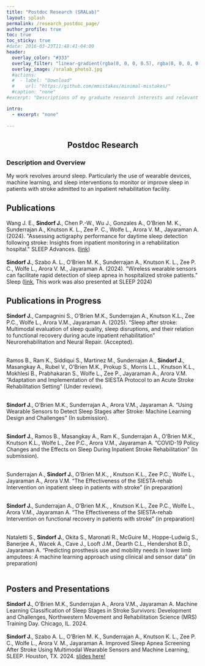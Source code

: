 ```yaml
---
title: "Postdoc Research (SRALab)"
layout: splash
permalink: /research_postdoc_page/
author_profile: true
toc: true
toc_sticky: true
#date: 2016-03-23T11:48:41-04:00
header:
  overlay_color: "#333"
  overlay_filter: "linear-gradient(rgba(0, 0, 0, 0.5), rgba(0, 0, 0, 0.5))"
  overlay_image: /sralab_photo3.jpg
  #actions:
  #  - label: "Download"
  #    url: "https://github.com/mmistakes/minimal-mistakes/"
  #caption: "none"
#excerpt: "Descriptions of my graduate research interests and relevant material."

intro: 
  - excerpt: "none"   
   
---
```


## <center> Postdoc Research</center>
### Description and Overview
My work revolves around sleep. Particularly the use of wearable devices, machine learning, and sleep interventions to monitor or improve sleep in patients with stroke admitted to an inpatient rehabilitation facility. 

## Publications
Wang J. E., **Sindorf J.**, Chen P.-W., Wu J., Gonzales A., O’Brien M. K., Sunderrajan A., Knutson K. L., Zee P. C., Wolfe L., Arora V. M., Jayaraman A. (2024). "Assessing actigraphy performance for daytime sleep detection following stroke: Insights from inpatient monitoring in a rehabilitation hospital." SLEEP Advances. ([link](https://academic.oup.com/sleepadvances/advance-article/doi/10.1093/sleepadvances/zpae057/7724927?utm_source=authortollfreelink&utm_campaign=sleepadvances&utm_medium=email&guestAccessKey=68964fc8-9d0a-4032-bafa-869885022a43))
<br><br>
**Sindorf J.**, Szabo A. L., O’Brien M. K., Sunderrajan A., Knutson K. L., Zee P. C., Wolfe L., Arora V. M., Jayaraman A. (2024). "Wireless wearable sensors can facilitate rapid detection of sleep apnea in hospitalized stroke patients." Sleep ([link](https://academic.oup.com/sleep/advance-article/doi/10.1093/sleep/zsae123/7685383?utm_source=authortollfreelink&utm_campaign=sleep&utm_medium=email&guestAccessKey=dae0e0b4-456f-499c-a7a3-670452f78aa9), This work was also presented at SLEEP 2024)

## Publications in Progress
**Sindorf J.**, Campagnini S., O’Brien M.K., Sunderrajan A., Knutson K.L., Zee P.C., Wolfe L., Arora V.M., Jayaraman A. (2025). “Sleep after stroke: Multimodal evaluation of sleep quality, sleep disruptions, and their relation to functional recovery during acute inpatient rehabilitation” Neurorehabilitation and Neural Repair. (Accepted).
<br><br>

Ramos B., Ram K., Siddiqui S., Martinez M., Sunderrajan A., **Sindorf J.**, Masangkay A., Rubel V., O’Brien M.K., Prokup S., Morris L.L., Knutson K.L., Mokhlesi B., Prabhakaran S., Wolfe L., Zee P., Jayaraman A., Arora V.M. “Adaptation and Implementation of the SIESTA Protocol to an Acute Stroke Rehabilitation Setting” (Under review).
<br><br>

**Sindorf J.**, O’Brien M.K., Sunderrajan A., Arora V.M., Jayaraman A. “Using Wearable Sensors to Detect Sleep Stages after Stroke: Machine Learning Design and Challenges” (In submission).
<br><br>

**Sindorf J.**, Ramos B., Masangkay A., Ram K., Sunderrajan A., O’Brien M.K., Knutson K.L., Wolfe L., Zee P.C., Arora V.M., Jayaraman A. “COVID-19 Policy Changes and the Effects on Sleep During Inpatient Stroke Rehabilitation” 
(In submission).
<br><br>

Sunderrajan A., **Sindorf J.**, O’Brien M.K., , Knutson K.L., Zee P.C., Wolfe L., Jayaraman A., Arora V.M. “The Effectiveness of the SIESTA-rehab Intervention on inpatient sleep in patients with stroke” (in preparation)
<br><br>

**Sindorf J.**, Sunderrajan A., O’Brien M.K., , Knutson K.L., Zee P.C., Wolfe L., Arora V.M., Jayaraman A. “The Effectiveness of the SIESTA-rehab Intervention on functional recovery in patients with stroke” (in preparation)
<br><br>

Nataletti S., **Sindorf J.**, Okita S., Maronati R., McGuire M., Hoppe-Ludwig S., Banerjee A., Wacek A., Cave J., Looft J.M., Dearth C.L., Hendershot B.D., Jayaraman A. “Predicting prosthesis use and mobility needs in lower limb amputees: A machine learning approach using clinical and sensor data” (in preparation)
<br><br>


## Posters and Presentations
**Sindorf J.**, O’Brien M.K., Sunderrajan A., Arora V.M., Jayaraman A. Machine Learning Classification of Sleep Stages in Stroke Survivors: Development and Challenges, Northwestern Movement and Rehabilitation Science (MRS) Training Day. Chicago, IL. 2024. 
<br><br>
**Sindorf J.**, Szabo A. L., O’Brien M. K., Sunderrajan A., Knutson K. L., Zee P. C., Wolfe L., Arora V. M., Jayaraman A. Improved Sleep Apnea Screening After Stroke Using Multimodal Wearable Sensors and Machine Learning, SLEEP. Houston, TX. 2024. [slides here!](/sleepprez_24/)

